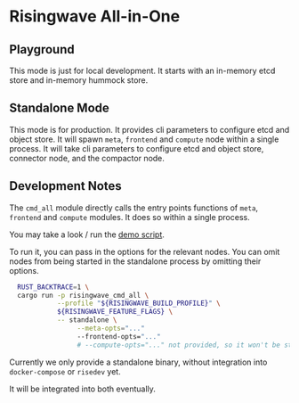 # Risingwave All-in-One

## Playground

This mode is just for local development. It starts with an in-memory etcd store and in-memory hummock store.

## Standalone Mode

This mode is for production. It provides cli parameters to configure etcd and object store.
It will spawn `meta`, `frontend` and `compute` node within a single process.
It will take cli parameters to configure etcd and object store, connector node, and the compactor node.

## Development Notes

The `cmd_all` module directly calls the entry points functions of `meta`, `frontend` and `compute` modules.
It does so within a single process.

You may take a look / run the [demo script](../scripts/e2e-full-standalone-demo.sh).

To run it, you can pass in the options for the relevant nodes.
You can omit nodes from being started in the standalone process by omitting their options.

```bash
  RUST_BACKTRACE=1 \
  cargo run -p risingwave_cmd_all \
            --profile "${RISINGWAVE_BUILD_PROFILE}" \
            ${RISINGWAVE_FEATURE_FLAGS} \
            -- standalone \
                 --meta-opts="..."
                 --frontend-opts="..."
                 # --compute-opts="..." not provided, so it won't be started.
```

Currently we only provide a standalone binary, without integration into `docker-compose` or `risedev` yet.

It will be integrated into both eventually.